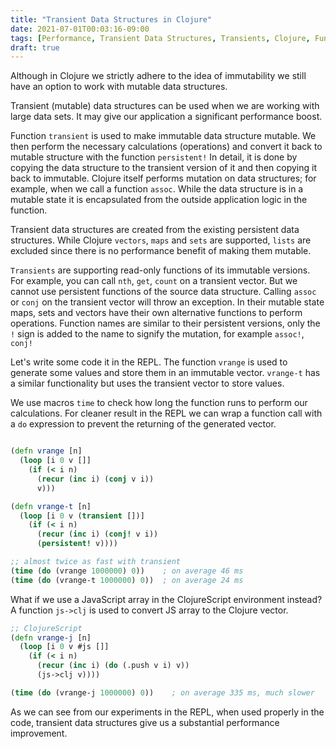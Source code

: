 ```yaml
---
title: "Transient Data Structures in Clojure"
date: 2021-07-01T00:03:16-09:00
tags: [Performance, Transient Data Structures, Transients, Clojure, Functional programming]
draft: true
---
```

Although in Clojure we strictly adhere to the idea of immutability we still have an option to work with mutable data structures.

Transient (mutable) data structures can be used when we are working with large data sets. It may give our application a significant performance boost.

Function `transient` is used to make immutable data structure mutable. We then perform the necessary calculations (operations) and convert it back to mutable structure with the function `persistent!` In detail, it is done by copying the data structure to the transient version of it and then copying it back to immutable. Clojure itself performs mutation on data structures; for example, when we call a function `assoc`. While the data structure is in a mutable state it is encapsulated from the outside application logic in the function.

Transient data structures are created from the existing persistent data structures. While Clojure `vectors`, `maps` and `sets` are supported, `lists` are excluded since there is no performance benefit of making them mutable.

`Transients` are supporting read-only functions of its immutable versions. For example, you can call `nth`, `get`, `count` on a transient vector. But we cannot use persistent functions of the source data structure. Calling `assoc` or `conj` on the transient vector will throw an exception. In their mutable state maps, sets and vectors have their own alternative functions to perform operations. Function names are similar to their persistent versions, only the `!` sign is added to the name to signify the mutation, for example `assoc!`, `conj!`

Let's write some code it in the REPL. The function `vrange` is used to generate some values and store them in an immutable vector. `vrange-t` has a similar functionality but uses the transient vector to store values.

We use macros `time` to check how long the function runs to perform our calculations. For cleaner result in the REPL we can wrap a function call with a `do` expression to prevent the returning of the generated vector.

```clojure

(defn vrange [n]
  (loop [i 0 v []]
    (if (< i n)
      (recur (inc i) (conj v i))
      v)))

(defn vrange-t [n]
  (loop [i 0 v (transient [])]
    (if (< i n)
      (recur (inc i) (conj! v i))
      (persistent! v))))

;; almost twice as fast with transient
(time (do (vrange 1000000) 0))    ; on average 46 ms
(time (do (vrange-t 1000000) 0))  ; on average 24 ms

```

What if we use a JavaScript array in the ClojureScript environment instead? A function `js->clj` is used to convert JS array to the Clojure vector.
```Clojure
;; ClojureScript
(defn vrange-j [n]
  (loop [i 0 v #js []]
    (if (< i n)
      (recur (inc i) (do (.push v i) v))
      (js->clj v))))

(time (do (vrange-j 1000000) 0))	; on average 335 ms, much slower
```

As we can see from our experiments in the REPL, when used properly in the code, transient data structures give us a substantial performance improvement.